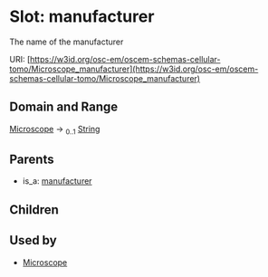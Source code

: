 
# Slot: manufacturer

The name of the manufacturer

URI: [https://w3id.org/osc-em/oscem-schemas-cellular-tomo/Microscope_manufacturer](https://w3id.org/osc-em/oscem-schemas-cellular-tomo/Microscope_manufacturer)


## Domain and Range

[Microscope](Microscope.md) &#8594;  <sub>0..1</sub> [String](types/String.md)

## Parents

 *  is_a: [manufacturer](manufacturer.md)

## Children


## Used by

 * [Microscope](Microscope.md)
